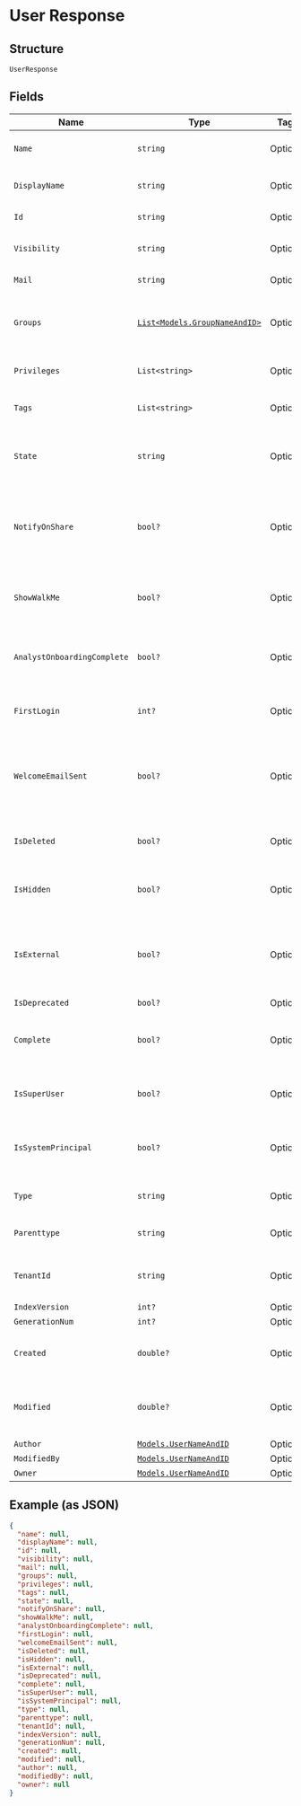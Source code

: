 
# User Response

## Structure

`UserResponse`

## Fields

| Name | Type | Tags | Description |
|  --- | --- | --- | --- |
| `Name` | `string` | Optional | Username of the user account |
| `DisplayName` | `string` | Optional | Display name of the user account |
| `Id` | `string` | Optional | GUID of the user account |
| `Visibility` | `string` | Optional | Visibility of the user account |
| `Mail` | `string` | Optional | Email of the user account |
| `Groups` | [`List<Models.GroupNameAndID>`](/doc/models/group-name-and-id.md) | Optional | Name of the group to which user account is added |
| `Privileges` | `List<string>` | Optional | Privileges assigned to user account |
| `Tags` | `List<string>` | Optional | Tags assigned to the user |
| `State` | `string` | Optional | Indicates if the user account is active or inactive |
| `NotifyOnShare` | `bool?` | Optional | Indicates if the email should be sent when object is shared with the user |
| `ShowWalkMe` | `bool?` | Optional | Indicates if the walk me should be shown when logging in |
| `AnalystOnboardingComplete` | `bool?` | Optional | Indicates if the onboarding is completed for the user |
| `FirstLogin` | `int?` | Optional | Indicates if the use is logging in for the first time |
| `WelcomeEmailSent` | `bool?` | Optional | Indicates if the welcome email is sent to email associated with the user account |
| `IsDeleted` | `bool?` | Optional | Indicates if the user account is deleted |
| `IsHidden` | `bool?` | Optional | Indicates if the user account is hidden |
| `IsExternal` | `bool?` | Optional | Indicates if the user account is from external system<br>isDeprecated |
| `IsDeprecated` | `bool?` | Optional | - |
| `Complete` | `bool?` | Optional | Indicates if the all the properties of user account is provided |
| `IsSuperUser` | `bool?` | Optional | Indicates if the user account is super user |
| `IsSystemPrincipal` | `bool?` | Optional | Indicates if the user account is system principal |
| `Type` | `string` | Optional | Indicates the type of user account |
| `Parenttype` | `string` | Optional | Indicates the type of parent object |
| `TenantId` | `string` | Optional | Tenant id associated with the user account |
| `IndexVersion` | `int?` | Optional | - |
| `GenerationNum` | `int?` | Optional | - |
| `Created` | `double?` | Optional | Date and time when user account was created |
| `Modified` | `double?` | Optional | Date and time of last modification of user account |
| `Author` | [`Models.UserNameAndID`](/doc/models/user-name-and-id.md) | Optional | - |
| `ModifiedBy` | [`Models.UserNameAndID`](/doc/models/user-name-and-id.md) | Optional | - |
| `Owner` | [`Models.UserNameAndID`](/doc/models/user-name-and-id.md) | Optional | - |

## Example (as JSON)

```json
{
  "name": null,
  "displayName": null,
  "id": null,
  "visibility": null,
  "mail": null,
  "groups": null,
  "privileges": null,
  "tags": null,
  "state": null,
  "notifyOnShare": null,
  "showWalkMe": null,
  "analystOnboardingComplete": null,
  "firstLogin": null,
  "welcomeEmailSent": null,
  "isDeleted": null,
  "isHidden": null,
  "isExternal": null,
  "isDeprecated": null,
  "complete": null,
  "isSuperUser": null,
  "isSystemPrincipal": null,
  "type": null,
  "parenttype": null,
  "tenantId": null,
  "indexVersion": null,
  "generationNum": null,
  "created": null,
  "modified": null,
  "author": null,
  "modifiedBy": null,
  "owner": null
}
```

